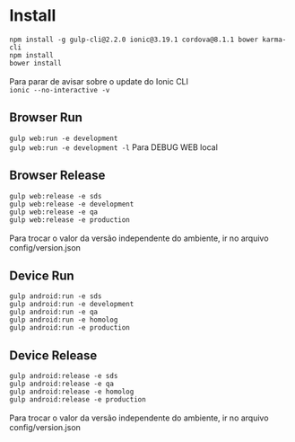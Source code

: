 # Install

```npm install -g gulp-cli@2.2.0 ionic@3.19.1 cordova@8.1.1 bower karma-cli```<br/>
```npm install```<br/>
```bower install```
<br/>
<br/>
Para parar de avisar sobre o update do Ionic CLI<br/>
```ionic --no-interactive -v```

## Browser Run

```gulp web:run -e development```<br/>
```gulp web:run -e development -l``` Para DEBUG WEB local

## Browser Release

```gulp web:release -e sds```<br/>
```gulp web:release -e development```<br/>
```gulp web:release -e qa```<br/>
```gulp web:release -e production```
<br/>
<br/>
Para trocar o valor da versão independente do ambiente, ir no arquivo config/version.json

## Device Run

```gulp android:run -e sds```<br/>
```gulp android:run -e development```<br/>
```gulp android:run -e qa```<br/>
```gulp android:run -e homolog```<br/>
```gulp android:run -e production```

## Device Release

```gulp android:release -e sds```<br/>
```gulp android:release -e qa```<br/>
```gulp android:release -e homolog```<br/>
```gulp android:release -e production```
<br/>
<br/>
Para trocar o valor da versão independente do ambiente, ir no arquivo config/version.json